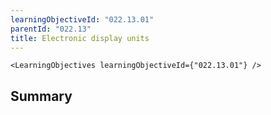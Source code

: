 ```yaml
---
learningObjectiveId: "022.13.01"
parentId: "022.13"
title: Electronic display units
---
```


```tsx eval
<LearningObjectives learningObjectiveId={"022.13.01"} />
```

## Summary
